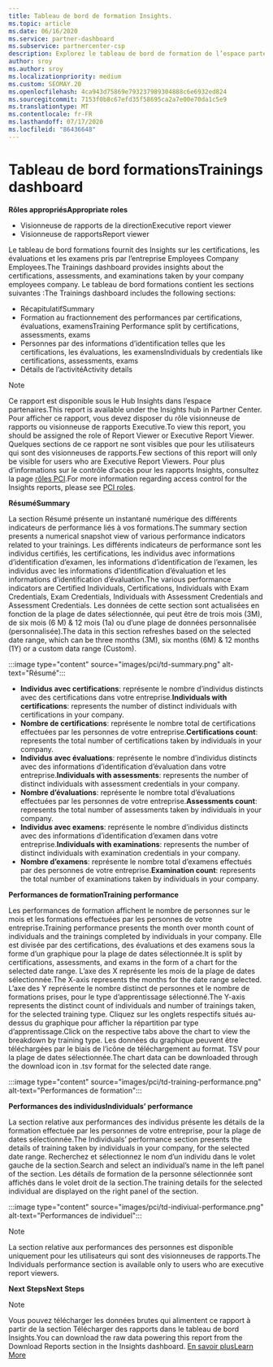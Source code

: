 ```yaml
---
title: Tableau de bord de formation Insights.
ms.topic: article
ms.date: 06/16/2020
ms.service: partner-dashboard
ms.subservice: partnercenter-csp
description: Explorez le tableau de bord de formation de l’espace partenaires.
author: sroy
ms.author: sroy
ms.localizationpriority: medium
ms.custom: SEOMAY.20
ms.openlocfilehash: 4ca943d75869e793237989304888c6e6932ed824
ms.sourcegitcommit: 7153f0b8c67efd35f58695ca2a7e00e70da1c5e9
ms.translationtype: MT
ms.contentlocale: fr-FR
ms.lasthandoff: 07/17/2020
ms.locfileid: "86436648"
---
```

# <a name="trainings-dashboard"></a><span data-ttu-id="c074b-103">Tableau de bord formations</span><span class="sxs-lookup"><span data-stu-id="c074b-103">Trainings dashboard</span></span>

<span data-ttu-id="c074b-104">**Rôles appropriés**</span><span class="sxs-lookup"><span data-stu-id="c074b-104">**Appropriate roles**</span></span>
- <span data-ttu-id="c074b-105">Visionneuse de rapports de la direction</span><span class="sxs-lookup"><span data-stu-id="c074b-105">Executive report viewer</span></span>
- <span data-ttu-id="c074b-106">Visionneuse de rapports</span><span class="sxs-lookup"><span data-stu-id="c074b-106">Report viewer</span></span>

<span data-ttu-id="c074b-107">Le tableau de bord formations fournit des Insights sur les certifications, les évaluations et les examens pris par l’entreprise Employees Company Employees.</span><span class="sxs-lookup"><span data-stu-id="c074b-107">The Trainings dashboard provides insights about the certifications, assessments, and examinations taken by your company employees company.</span></span> <span data-ttu-id="c074b-108">Le tableau de bord formations contient les sections suivantes :</span><span class="sxs-lookup"><span data-stu-id="c074b-108">The Trainings dashboard includes the following sections:</span></span>

- <span data-ttu-id="c074b-109">Récapitulatif</span><span class="sxs-lookup"><span data-stu-id="c074b-109">Summary</span></span>
- <span data-ttu-id="c074b-110">Formation au fractionnement des performances par certifications, évaluations, examens</span><span class="sxs-lookup"><span data-stu-id="c074b-110">Training Performance split by certifications, assessments, exams</span></span>
- <span data-ttu-id="c074b-111">Personnes par des informations d’identification telles que les certifications, les évaluations, les examens</span><span class="sxs-lookup"><span data-stu-id="c074b-111">Individuals by credentials like certifications, assessments, exams</span></span>
- <span data-ttu-id="c074b-112">Détails de l’activité</span><span class="sxs-lookup"><span data-stu-id="c074b-112">Activity details</span></span>

>[!NOTE] 
><span data-ttu-id="c074b-113">Ce rapport est disponible sous le Hub Insights dans l’espace partenaires.</span><span class="sxs-lookup"><span data-stu-id="c074b-113">This report is available under the Insights hub in Partner Center.</span></span> <span data-ttu-id="c074b-114">Pour afficher ce rapport, vous devez disposer du rôle visionneuse de rapports ou visionneuse de rapports Executive.</span><span class="sxs-lookup"><span data-stu-id="c074b-114">To view this report, you should be assigned the role of Report Viewer or Executive Report Viewer.</span></span> <span data-ttu-id="c074b-115">Quelques sections de ce rapport ne sont visibles que pour les utilisateurs qui sont des visionneuses de rapports.</span><span class="sxs-lookup"><span data-stu-id="c074b-115">Few sections of this report will only be visible for users who are Executive Report Viewers.</span></span> <span data-ttu-id="c074b-116">Pour plus d’informations sur le contrôle d’accès pour les rapports Insights, consultez la page [rôles PCI](pci-roles.md).</span><span class="sxs-lookup"><span data-stu-id="c074b-116">For more information regarding access control for the Insights reports, please see [PCI roles](pci-roles.md).</span></span>

<span data-ttu-id="c074b-117">**Résumé**</span><span class="sxs-lookup"><span data-stu-id="c074b-117">**Summary**</span></span>

<span data-ttu-id="c074b-118">La section Résumé présente un instantané numérique des différents indicateurs de performance liés à vos formations.</span><span class="sxs-lookup"><span data-stu-id="c074b-118">The summary section presents a numerical snapshot view of various performance indicators related to your trainings.</span></span> <span data-ttu-id="c074b-119">Les différents indicateurs de performance sont les individus certifiés, les certifications, les individus avec informations d’identification d’examen, les informations d’identification de l’examen, les individus avec les informations d’identification d’évaluation et les informations d’identification d’évaluation.</span><span class="sxs-lookup"><span data-stu-id="c074b-119">The various performance indicators are Certified Individuals, Certifications, Individuals with Exam Credentials, Exam Credentials, Individuals with Assessment Credentials and Assessment Credentials.</span></span> <span data-ttu-id="c074b-120">Les données de cette section sont actualisées en fonction de la plage de dates sélectionnée, qui peut être de trois mois (3M), de six mois (6 M) & 12 mois (1a) ou d’une plage de données personnalisée (personnalisée).</span><span class="sxs-lookup"><span data-stu-id="c074b-120">The data in this section refreshes based on the selected date range, which can be three months (3M), six months (6M) & 12 months (1Y) or a custom data range (Custom).</span></span> 

:::image type="content" source="images/pci/td-summary.png" alt-text="Résumé":::

- <span data-ttu-id="c074b-122">**Individus avec certifications**: représente le nombre d’individus distincts avec des certifications dans votre entreprise.</span><span class="sxs-lookup"><span data-stu-id="c074b-122">**Individuals with certifications**: represents the number of distinct individuals with certifications in your company.</span></span>
- <span data-ttu-id="c074b-123">**Nombre de certifications**: représente le nombre total de certifications effectuées par les personnes de votre entreprise.</span><span class="sxs-lookup"><span data-stu-id="c074b-123">**Certifications count**: represents the total number of certifications taken by individuals in your company.</span></span>
- <span data-ttu-id="c074b-124">**Individus avec évaluations**: représente le nombre d’individus distincts avec des informations d’identification d’évaluation dans votre entreprise.</span><span class="sxs-lookup"><span data-stu-id="c074b-124">**Individuals with assessments**: represents the number of distinct individuals with assessment credentials in your company.</span></span> 
- <span data-ttu-id="c074b-125">**Nombre d’évaluations**: représente le nombre total d’évaluations effectuées par les personnes de votre entreprise.</span><span class="sxs-lookup"><span data-stu-id="c074b-125">**Assessments count**: represents the total number of assessments taken by individuals in your company.</span></span>
- <span data-ttu-id="c074b-126">**Individus avec examens**: représente le nombre d’individus distincts avec des informations d’identification d’examen dans votre entreprise.</span><span class="sxs-lookup"><span data-stu-id="c074b-126">**Individuals with examinations**: represents the number of distinct individuals with examination credentials in your company.</span></span> 
- <span data-ttu-id="c074b-127">**Nombre d’examens**: représente le nombre total d’examens effectués par des personnes de votre entreprise.</span><span class="sxs-lookup"><span data-stu-id="c074b-127">**Examination count**: represents the total number of examinations taken by individuals in your company.</span></span>

<span data-ttu-id="c074b-128">**Performances de formation**</span><span class="sxs-lookup"><span data-stu-id="c074b-128">**Training performance**</span></span>

<span data-ttu-id="c074b-129">Les performances de formation affichent le nombre de personnes sur le mois et les formations effectuées par les personnes de votre entreprise.</span><span class="sxs-lookup"><span data-stu-id="c074b-129">Training performance presents the month over month count of individuals and the trainings completed by individuals in your company.</span></span> <span data-ttu-id="c074b-130">Elle est divisée par des certifications, des évaluations et des examens sous la forme d’un graphique pour la plage de dates sélectionnée.</span><span class="sxs-lookup"><span data-stu-id="c074b-130">It is split by certifications, assessments, and exams in the form of a chart for the selected date range.</span></span> <span data-ttu-id="c074b-131">L’axe des X représente les mois de la plage de dates sélectionnée.</span><span class="sxs-lookup"><span data-stu-id="c074b-131">The X-axis represents the months for the date range selected.</span></span> <span data-ttu-id="c074b-132">L’axe des Y représente le nombre distinct de personnes et le nombre de formations prises, pour le type d’apprentissage sélectionné.</span><span class="sxs-lookup"><span data-stu-id="c074b-132">The Y-axis represents the distinct count of individuals and number of trainings taken, for the selected training type.</span></span> <span data-ttu-id="c074b-133">Cliquez sur les onglets respectifs situés au-dessus du graphique pour afficher la répartition par type d’apprentissage.</span><span class="sxs-lookup"><span data-stu-id="c074b-133">Click on the respective tabs above the chart to view the breakdown by training type.</span></span> <span data-ttu-id="c074b-134">Les données du graphique peuvent être téléchargées par le biais de l’icône de téléchargement au format. TSV pour la plage de dates sélectionnée.</span><span class="sxs-lookup"><span data-stu-id="c074b-134">The chart data can be downloaded through the download icon in .tsv format for the selected date range.</span></span>

:::image type="content" source="images/pci/td-training-performance.png" alt-text="Performances de formation":::

<span data-ttu-id="c074b-136">**Performances des individus**</span><span class="sxs-lookup"><span data-stu-id="c074b-136">**Individuals’ performance**</span></span>

<span data-ttu-id="c074b-137">La section relative aux performances des individus présente les détails de la formation effectuée par les personnes de votre entreprise, pour la plage de dates sélectionnée.</span><span class="sxs-lookup"><span data-stu-id="c074b-137">The Individuals’ performance section presents the details of training taken by individuals in your company, for the selected date range.</span></span> <span data-ttu-id="c074b-138">Recherchez et sélectionnez le nom d’un individu dans le volet gauche de la section.</span><span class="sxs-lookup"><span data-stu-id="c074b-138">Search and select an individual’s name in the left panel of the section.</span></span> <span data-ttu-id="c074b-139">Les détails de formation de la personne sélectionnée sont affichés dans le volet droit de la section.</span><span class="sxs-lookup"><span data-stu-id="c074b-139">The training details for the selected individual are displayed on the right panel of the section.</span></span>

:::image type="content" source="images/pci/td-indiviual-performance.png" alt-text="Performances de individuel":::

>[!NOTE] 
> <span data-ttu-id="c074b-141">La section relative aux performances des personnes est disponible uniquement pour les utilisateurs qui sont des visionneuses de rapports.</span><span class="sxs-lookup"><span data-stu-id="c074b-141">The Individuals performance section is available only to users who are executive report viewers.</span></span> 

<span data-ttu-id="c074b-142">**Next Steps**</span><span class="sxs-lookup"><span data-stu-id="c074b-142">**Next Steps**</span></span>

>[!NOTE] 
> <span data-ttu-id="c074b-143">Vous pouvez télécharger les données brutes qui alimentent ce rapport à partir de la section Télécharger des rapports dans le tableau de bord Insights.</span><span class="sxs-lookup"><span data-stu-id="c074b-143">You can download the raw data powering this report from the Download Reports section in the Insights dashboard.</span></span> [<span data-ttu-id="c074b-144">En savoir plus</span><span class="sxs-lookup"><span data-stu-id="c074b-144">Learn More</span></span>](pci-download-reports.md) 

